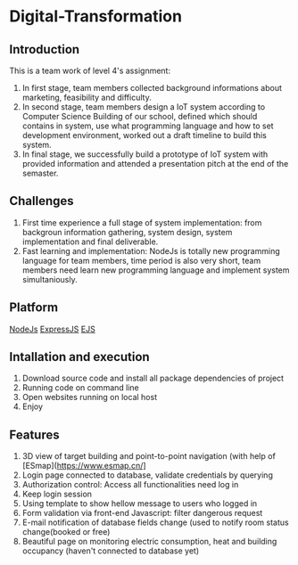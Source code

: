 # Digital-Transformation
## Introduction
This is a team work of level 4's assignment:
1. In first stage, team members collected background informations about marketing, feasibility and difficulty.
2. In second stage, team members design a IoT system according to Computer Science Building of our school, defined which should contains in system, use what programming language and how to set development environment, worked out a draft timeline to build this system.
3. In final stage, we successfully build a prototype of IoT system with provided information and attended a presentation pitch at the end of the semaster.

## Challenges
1. First time experience a full stage of system implementation: from backgroun information gathering, system design, system implementation and final deliverable.
2. Fast learning and implementation: NodeJs is totally new programming language for team members, time period is also very short, team members need learn new programming language and implement system simultaniously.

## Platform
[NodeJs](https://nodejs.org/en/)
[ExpressJS](https://expressjs.com/)
[EJS](https://ejs.co/)

## Intallation and execution
1. Download source code and install all package dependencies of project
2. Running code on command line
3. Open websites running on local host
4. Enjoy

## Features
1. 3D view of target building and point-to-point navigation (with help of [ESmap](https://www.esmap.cn/]
2. Login page connected to database, validate credentials by querying
3. Authorization control: Access all functionalities need log in
4. Keep login session
5. Using template to show hellow message to users who logged in
6. Form validation via front-end Javascript: filter dangerous request
7. E-mail notification of database fields change (used to notify room status change(booked or free)
8. Beautiful page on monitoring electric consumption, heat and building occupancy (haven't connected to database yet)
